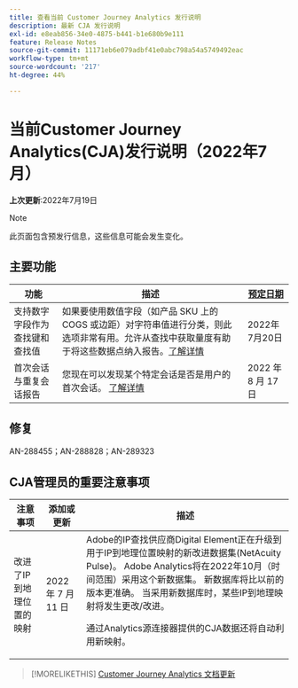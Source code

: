 ```yaml
---
title: 查看当前 Customer Journey Analytics 发行说明
description: 最新 CJA 发行说明
exl-id: e8eab856-34e0-4875-b441-b1e680b9e111
feature: Release Notes
source-git-commit: 11171eb6e079adbf41e0abc798a54a5749492eac
workflow-type: tm+mt
source-wordcount: '217'
ht-degree: 44%

---
```


# 当前Customer Journey Analytics(CJA)发行说明（2022年7月）

**上次更新**:2022年7月19日

>[!NOTE]
>
>此页面包含预发行信息，这些信息可能会发生变化。

## 主要功能

| 功能 | 描述 | [预定日期](/help/release-notes/releases.md) |
| ----------- | ---------- | ----- |
| 支持数字字段作为查找键和查找值 | 如果要使用数值字段（如产品 SKU 上的 COGS 或边距）对字符串值进行分类，则此选项非常有用。允许从查找中获取量度有助于将这些数据点纳入报告。[了解详情](https://experienceleague.adobe.com/docs/analytics-platform/using/cja-connections/create-connection.html#numeric) | 2022年7月20日 |
| 首次会话与重复会话报告 | 您现在可以发现某个特定会话是否是用户的首次会话。 [了解详情](https://experienceleague.adobe.com/docs/analytics-platform/using/cja-dataviews/data-views-usecases.html?lang=en#new-repeat) | 2022 年 8 月 17 日 |

## 修复

AN-288455；AN-288828；AN-289323

## CJA管理员的重要注意事项

| 注意事项 | 添加或更新 | 描述 |
| --- | --- | --- |
| 改进了IP到地理位置的映射 | 2022 年 7 月 11 日 | Adobe的IP查找供应商Digital Element正在升级到用于IP到地理位置映射的新改进数据集(NetAcuity Pulse)。 Adobe Analytics将在2022年10月（时间范围）采用这个新数据集。 新数据库将比以前的版本更准确。 当采用新数据库时，某些IP到地理映射将发生更改/改进。<p> 通过Analytics源连接器提供的CJA数据还将自动利用新映射。 |

>[!MORELIKETHIS]
>[Customer Journey Analytics 文档更新](/help/release-notes/doc-changes.md)
